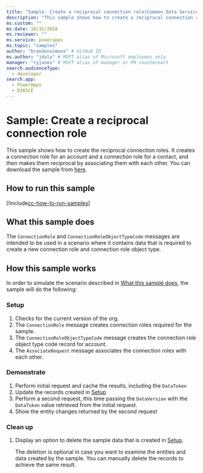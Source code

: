 ```yaml
---
title: "Sample: Create a reciprocal connection role(Common Data Service for Apps) | Microsoft Docs" # Intent and product brand in a unique string of 43-59 chars including spaces
description: "This sample shows how to create a reciprocal connection role" # 115-145 characters including spaces. This abstract displays in the search result.
ms.custom: ""
ms.date: 10/31/2018
ms.reviewer: ""
ms.service: powerapps
ms.topic: "samples"
author: "brandonsimons" # GitHub ID
ms.author: "jdaly" # MSFT alias of Microsoft employees only
manager: "ryjones" # MSFT alias of manager or PM counterpart
search.audienceType: 
  - developer
search.app: 
  - PowerApps
  - D365CE
---
```

# Sample: Create a reciprocal connection role

<!-- https://docs.microsoft.com/dynamics365/customer-engagement/developer/sample-create-reciprocal-connection-role-early-bound -->

This sample shows how to create the reciprocal connection roles. It creates a connection role for an account and a connection role for a contact, and then makes them reciprocal by associating them with each other. You can download the sample from [here](https://github.com/Microsoft/PowerApps-Samples/tree/master/cds/orgsvc/C%23/ReciprocalConnection
).

## How to run this sample

[!include[cc-how-to-run-samples](../../includes/cc-how-to-run-samples.md)]

## What this sample does

The `ConnectionRole` and `ConnectionRoleObjectTypeCode` messages are intended to be used in a scenario where it contains data that is required to create a new connection role and connection role object type.

## How this sample works

In order to simulate the scenario described in [What this sample does](#what-this-sample-does), the sample will do the following:

### Setup

1. Checks for the current version of the org.
2. The `ConnectionRole` message creates connection roles required for the sample.
3. The `ConnectionRoleObjectTypeCode` message creates the connection role object type code record for account.
4. The `AssociateRequest` message associates the connection roles with each other.

### Demonstrate

1. Perform initial request and cache the results, including the `DataToken`
1. Update the records created in [Setup](#setup)
1. Perform a second request, this time passing the `DataVersion` with the `DataToken` value retrieved from the initial request.
1. Show the entity changes returned by the second request

### Clean up

1. Display an option to delete the sample data that is created in [Setup](#setup).

    The deletion is optional in case you want to examine the entities and data created by the sample. You can manually delete the records to achieve the same result.
